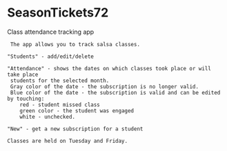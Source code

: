 # SeasonTickets72
 Class attendance tracking app
 
     The app allows you to track salsa classes.
     
    "Students" - add/edit/delete
    
    "Attendance" - shows the dates on which classes took place or will take place
     students for the selected month.
     Gray color of the date - the subscription is no longer valid.
     Blue color of the date - the subscription is valid and can be edited by touching:
        red - student missed class
        green color - the student was engaged
        white - unchecked.

    "New" - get a new subscription for a student
    
    Classes are held on Tuesday and Friday.
